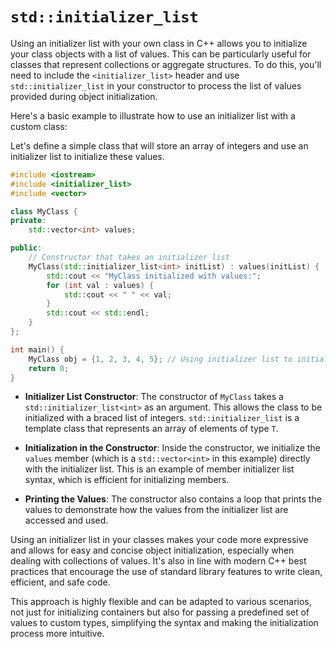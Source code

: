 # `std::initializer_list`

Using an initializer list with your own class in C++ allows you to initialize your class objects with a list of values. This can be particularly useful for classes that represent collections or aggregate structures. To do this, you'll need to include the `<initializer_list>` header and use `std::initializer_list` in your constructor to process the list of values provided during object initialization.

Here's a basic example to illustrate how to use an initializer list with a custom class:

Let's define a simple class that will store an array of integers and use an initializer list to initialize these values.

```cpp
#include <iostream>
#include <initializer_list>
#include <vector>

class MyClass {
private:
    std::vector<int> values;

public:
    // Constructor that takes an initializer list
    MyClass(std::initializer_list<int> initList) : values(initList) {
        std::cout << "MyClass initialized with values:";
        for (int val : values) {
            std::cout << " " << val;
        }
        std::cout << std::endl;
    }
};

int main() {
    MyClass obj = {1, 2, 3, 4, 5}; // Using initializer list to initialize MyClass object
    return 0;
}
```

- **Initializer List Constructor**: The constructor of `MyClass` takes a `std::initializer_list<int>` as an argument. This allows the class to be initialized with a braced list of integers. `std::initializer_list` is a template class that represents an array of elements of type `T`.

- **Initialization in the Constructor**: Inside the constructor, we initialize the `values` member (which is a `std::vector<int>` in this example) directly with the initializer list. This is an example of member initializer list syntax, which is efficient for initializing members.

- **Printing the Values**: The constructor also contains a loop that prints the values to demonstrate how the values from the initializer list are accessed and used.

Using an initializer list in your classes makes your code more expressive and allows for easy and concise object initialization, especially when dealing with collections of values. It's also in line with modern C++ best practices that encourage the use of standard library features to write clean, efficient, and safe code.

This approach is highly flexible and can be adapted to various scenarios, not just for initializing containers but also for passing a predefined set of values to custom types, simplifying the syntax and making the initialization process more intuitive.